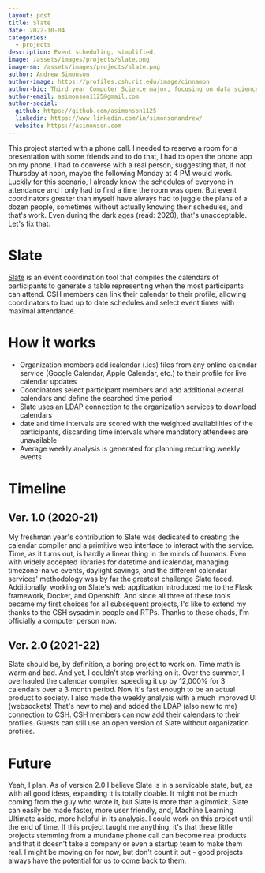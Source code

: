 ```yaml
---
layout: post
title: Slate
date: 2022-10-04
categories:
  - projects
description: Event scheduling, simplified.
image: /assets/images/projects/slate.png
image-sm: /assets/images/projects/slate.png
author: Andrew Simonson
author-image: https://profiles.csh.rit.edu/image/cinnamon
author-bio: Third year Computer Science major, focusing on data science and predictive analytics.
author-email: asimonson1125@gmail.com
author-social:
  github: https://github.com/asimonson1125
  linkedin: https://www.linkedin.com/in/simonsonandrew/
  website: https://asimonson.com
---
```


This project started with a phone call.  I needed to reserve a room for a presentation with some friends and to do that, I had to open the phone app on my phone.  I had to converse with a real person, suggesting that, if not Thursday at noon, maybe the following Monday at 4 PM would work.  Luckily for this scenario, I already knew the schedules of everyone in attendance and I only had to find a time the room was open.  But event coordinators greater than myself have always had to juggle the plans of a dozen people, sometimes without actually knowing their schedules, and that's work. Even during the dark ages (read: 2020), that's unacceptable.  Let's fix that.

# Slate
[Slate](https://slate.csh.rit.edu) is an event coordination tool that compiles the calendars of participants to generate a table representing when the most participants can attend.  CSH members can link their calendar to their profile, allowing coordinators to load up to date schedules and select event times with maximal attendance.

# How it works
 - Organization members add icalendar (.ics) files from any online calendar service (Google Calendar, Apple Calendar, etc.) to their profile for live calendar updates
  - Coordinators select participant members and add additional external calendars and define the searched time period
  - Slate uses an LDAP connection to the organization services to download calendars
  - date and time intervals are scored with the weighted availabilities of the participants, discarding time intervals where mandatory attendees are unavailable
  - Average weekly analysis is generated for planning recurring weekly events

# Timeline
## Ver. 1.0 (2020-21)
My freshman year's contribution to Slate was dedicated to creating the calendar compiler and a primitive web interface to interact with the service.  Time, as it turns out, is hardly a linear thing in the minds of humans.  Even with widely accepted libraries for datetime and icalendar, managing timezone-naive events, daylight savings, and the different calendar services' methodology was by far the greatest challenge Slate faced.  Additionally, working on Slate's web application introduced me to the Flask framework, Docker, and Openshift.  And since all three of these tools became my first choices for all subsequent projects, I'd like to extend my thanks to the CSH sysadmin people and RTPs.  Thanks to these chads, I'm officially a computer person now.  

## Ver. 2.0 (2021-22)
Slate should be, by definition, a boring project to work on.  Time math is warm and bad.  And yet, I couldn't stop working on it.  Over the summer, I overhauled the calendar compiler, speeding it up by 12,000% for 3 calendars over a 3 month period.  Now it's fast enough to be an actual product to society.  I also made the weekly analysis with a much improved UI (websockets!  That's new to me) and added the LDAP (also new to me) connection to CSH.  CSH members can now add their calendars to their profiles.  Guests can still use an open version of Slate without organization profiles.

# Future
Yeah, I plan.
As of version 2.0 I believe Slate is in a servicable state, but, as with all good ideas, expanding it is totally doable.  It might not be much coming from the guy who wrote it, but Slate is more than a gimmick.  Slate can easily be made faster, more user friendly, and, Machine Learning Ultimate aside, more helpful in its analysis.  I could work on this project until the end of time.  If this project taught me anything, it's that these little projects stemming from a mundane phone call can become real products and that it doesn't take a company or even a startup team to make them real.  I might be moving on for now, but don't count it out - good projects always have the potential for us to come back to them.